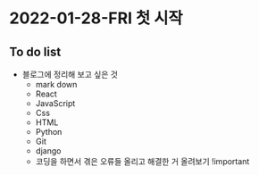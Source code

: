 <!-- 완료 했으면 대괄호 안에 x 넣기 -->
# 2022-01-28-FRI 첫 시작
## To do list 
  + 블로그에 정리해 보고 싶은 것
    - mark down 
    - React
    - JavaScript
    - Css
    - HTML
    - Python
    - Git
    - django
    - 코딩을 하면서 겪은 오류들 올리고 해결한 거 올려보기 !important
